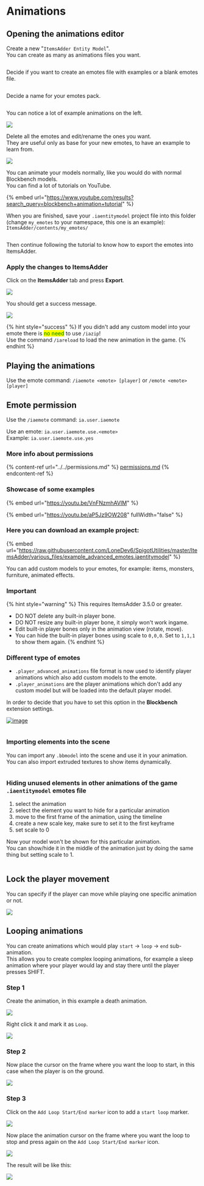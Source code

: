 # Animations

## Opening the animations editor

Create a new "`ItemsAdder Entity Model`".\
You can create as many as animations files you want.

<figure><img src="../../../.gitbook/assets/ia-entities-new.png" alt=""><figcaption></figcaption></figure>

Decide if you want to create an emotes file with examples or a blank emotes file.

<figure><img src="../../../.gitbook/assets/ia-entities-new2.png" alt=""><figcaption></figcaption></figure>

Decide a name for your emotes pack.

<figure><img src="../../../.gitbook/assets/ia-entities-new3.png" alt=""><figcaption></figcaption></figure>

You can notice a lot of example animations on the left.

![](<../../../.gitbook/assets/image (180).png>)

Delete all the emotes and edit/rename the ones you want. \
They are useful only as base for your new emotes, to have an example to learn from.

![](<../../../.gitbook/assets/image (161).png>)

You can animate your models normally, like you would do with normal Blockbench models.\
You can find a lot of tutorials on YouTube.

{% embed url="https://www.youtube.com/results?search_query=blockbench+animation+tutorial" %}

When you are finished, save your `.iaentitymodel` project file into this folder (change `my_emotes` to your namespace, this one is an example):\
`ItemsAdder/contents/my_emotes/`

<figure><img src="../../../.gitbook/assets/image (3).png" alt=""><figcaption></figcaption></figure>

Then continue following the tutorial to know how to export the emotes into ItemsAdder.

### Apply the changes to ItemsAdder

Click on the **ItemsAdder** tab and press **Export**.

![](<../../../.gitbook/assets/image (60).png>)

You should get a success message.

![](<../../../.gitbook/assets/image (66).png>)

{% hint style="success" %}
If you didn't add any custom model into your emote there is <mark style="color:green;">no need</mark> to use `/iazip`!\
Use the command `/iareload` to load the new animation in the game.
{% endhint %}

## Playing the animations

Use the emote command: `/iaemote <emote> [player]` or `/emote <emote> [player]`

## Emote permission

Use the `/iaemote` command: `ia.user.iaemote`

Use an emote: `ia.user.iaemote.use.<emote>`\
Example: `ia.user.iaemote.use.yes`

### More info about permissions

{% content-ref url="../../permissions.md" %}
[permissions.md](../../permissions.md)
{% endcontent-ref %}

### Showcase of some examples

{% embed url="https://youtu.be/VnFNzmhAVIM" %}

{% embed url="https://youtu.be/aP5Jz9OW208" fullWidth="false" %}

### Here you can download an example project:

{% embed url="https://raw.githubusercontent.com/LoneDev6/SpigotUtilities/master/ItemsAdder/various_files/example_advanced_emotes.iaentitymodel" %}

You can add custom models to your emotes, for example: items, monsters, furniture, animated effects.

### Important

{% hint style="warning" %}
This requires ItemsAdder 3.5.0 or greater.

* DO NOT delete any built-in player bone.
* DO NOT resize any built-in player bone, it simply won't work ingame.
* Edit built-in player bones only in the animation view (rotate, move).
* You can hide the built-in player bones using scale to `0,0,0`. Set to `1,1,1` to show them again.
{% endhint %}

### Different type of emotes

* `.player_advanced_animations` file format is now used to identify player animations which also add custom models to the emote.
* `.player_animations` are the player animations which don't add any custom model but will be loaded into the default player model.

In order to decide that you have to set this option in the **Blockbench** extension settings.

[![image](../../../.gitbook/assets/emotes_advanced_1.png)](https://user-images.githubusercontent.com/27242001/244145963-c9ca9a77-bb79-4804-92e4-8708eac41517.png)

<figure><img src="../../../.gitbook/assets/emotes_advanced_2.png" alt=""><figcaption></figcaption></figure>

### Importing elements into the scene

You can import any `.bbmodel` into the scene and use it in your animation.\
You can also import extruded textures to show items dynamically.

<figure><img src="../../../.gitbook/assets/emotes_advanced_3.png" alt=""><figcaption></figcaption></figure>

### Hiding unused elements in other animations of the game `.iaentitymodel` emotes file

1. select the animation
2. select the element you want to hide for a particular animation
3. move to the first frame of the animation, using the timeline
4. create a new scale key, make sure to set it to the first keyframe
5. set scale to 0

Now your model won't be shown for this particular animation.\
You can show/hide it in the middle of the animation just by doing the same thing but setting scale to 1.

<figure><img src="../../../.gitbook/assets/emotes_advanced_4.png" alt=""><figcaption></figcaption></figure>

## Lock the player movement

You can specify if the player can move while playing one specific animation or not.

![](<../../../.gitbook/assets/image (201).png>)

## Looping animations

You can create animations which would play `start` -> `loop` -> `end` sub-animation.\
This allows you to create complex looping animations, for example a sleep animation where your player would lay and stay there until the player presses SHIFT.

### Step 1

Create the animation, in this example a death animation.

![](<../../../.gitbook/assets/image (82).png>)

Right click it and mark it as `Loop`.

![](<../../../.gitbook/assets/image (80).png>)

### Step 2

Now place the cursor on the frame where you want the loop to start, in this case when the player is on the ground.

![](<../../../.gitbook/assets/image (191).png>)

### Step 3

Click on the `Add Loop Start/End marker` icon to add a `start loop` marker.

![](<../../../.gitbook/assets/image (140).png>)

Now place the animation cursor on the frame where you want the loop to stop and press again on the `Add Loop Start/End marker` icon.

![](<../../../.gitbook/assets/image (103).png>)

The result will be like this:

![](<../../../.gitbook/assets/image (119).png>)
